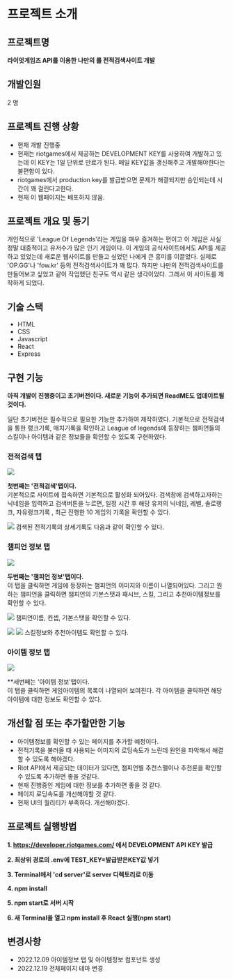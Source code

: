 # 프로젝트 소개

## 프로젝트명
**라이엇게임즈 API를 이용한 나만의 롤 전적검색사이트 개발**

## 개발인원
2 명

## 프로젝트 진행 상황
- 현재 개발 진행중
- 현재는 riotgames에서 제공하는 DEVELOPMENT KEY를 사용하여 개발하고 있는데 이 KEY는 1일 단위로 만료가 된다. 매일 KEY값을 갱신해주고 개발해야한다는 불편함이 있다.
- riotgames에서 production key를 발급받으면 문제가 해결되지만 승인되는데 시간이 꽤 걸린다고한다.
- 현재 이 웹페이지는 배포하지 않음.

## 프로젝트 개요 및 동기
개인적으로 'League Of Legends'라는 게임을 매우 즐겨하는 편이고 이 게임은 사실 정말 대중적이고 유저수가 많은 인기 게임이다. 이 게임의 공식사이트에서도 API를 제공하고 있었는데 새로운 웹사이트를 만들고 싶었던 나에게 큰 흥미를 이끌었다. 실제로 'OP.GG'나 'fow.kr' 등의 전적검색사이트가 꽤 많다. 하지만 나만의 전적검색사이트를 만들어보고 싶었고 같이 작업했던 친구도 역시 같은 생각이었다. 그래서 이 사이트를 제작하게 되었다.

## 기술 스택
- HTML
- CSS
- Javascript
- React
- Express

## 구현 기능
**아직 개발이 진행중이고 초기버전이다. 새로운 기능이 추가되면 ReadME도 업데이트될 것이다.** <br>

일단 초기버전은 필수적으로 필요한 기능만 추가하여 제작하였다. 기본적으로 전적검색을 통한 랭크기록, 매치기록을 확인하고 League of legends에 등장하는 챔피언들의 스킬이나 아이템과 같은 정보들을 확인할 수 있도록 구현하였다.
### 전적검색 탭
<img src="https://user-images.githubusercontent.com/17917009/208411605-1597c00a-c002-4d33-9d00-0f3e6c30cb5d.png" style="text-align : center">

**첫번째는 '전적검색'탭이다.** <br>
기본적으로 사이트에 접속하면 기본적으로 활성화 되어있다. 검색창에 검색하고자하는 닉네임을 입력하고 검색버튼을 누르면, 일정 시간 후 해당 유저의 닉네임, 레벨, 솔로랭크, 자유랭크기록 , 최근 진행한 10 게임의 기록을 확인할 수 있다.  

<img src="https://user-images.githubusercontent.com/17917009/208411810-4f4b8c53-152e-4083-aa37-b3961c0a62f3.png" style="text-align : center">
검색된 전적기록의 상세기록도 다음과 같이 확인할 수 있다.

### 챔피언 정보 탭
<img src="https://user-images.githubusercontent.com/17917009/208411933-c22c85a7-c4c8-49be-acaa-960bd9d23429.png" style="text-align : center">

**두번째는 '챔피언 정보'탭이다.** <br>
이 탭을 클릭하면 게임에 등장하는 챔피언의 이미지와 이름이 나열되어있다. 그리고 원하는 챔피언을 클릭하면 챔피언의 기본스탯과 패시브, 스킬, 그리고 추천아이템정보를 확인할 수 있다.

<img src="https://user-images.githubusercontent.com/17917009/208412052-95acb1c4-0dea-45b0-9a34-353140a957d0.png" style="text-align : center">
챔피언이름, 컨셉, 기본스탯을 확인할 수 있다.

<img src="https://user-images.githubusercontent.com/17917009/208412254-a95db589-936e-471d-ae0c-67ef612e19b0.png"
style="text-align : center">
<img src="https://user-images.githubusercontent.com/17917009/208412283-ae393bf7-0391-4e63-9485-4907e4078a82.png"
style="text-align : center">
스킬정보와 추천아이템도 확인할 수 있다.

### 아이템 정보 탭
<img src="https://user-images.githubusercontent.com/17917009/208412444-72d51999-12d7-4ba5-8927-e3e8a99885eb.png" style="text-align : center">

**세번째는 '아이템 정보'탭이다. <br>
이 탭을 클릭하면 게임아이템의 목록이 나열되어 보여진다. 각 아이템을 클릭하면 해당아이템에 대한 정보도 확인할 수 있다.

## 개선할 점 또는 추가할만한 기능
- 아이템정보를 확인할 수 있는 페이지를 추가할 예정이다.
- 전적기록을 불러올 때 사용되는 이미지의 로딩속도가 느린데 원인을 파악해서 해결할 수 있도록 해야겠다.
- Riot API에서 제공되는 데이터가 있다면, 챔피언별 추천스펠이나 추천룬을 확인할 수 있도록 추가하면 좋을 것같다.
- 현재 진행중인 게임에 대한 정보를 추가하면 좋을 것 같다.
- 페이지 로딩속도를 개선해야할 것 같다.
- 현재 UI의 퀄리티가 부족하다. 개선해야겠다. 

## 프로젝트 실행방법

**1. https://developer.riotgames.com/ 에서 DEVELOPMENT API KEY 발급**

**2. 최상위 경로의 .env에 TEST_KEY=발급받은KEY값 넣기**

**3. Terminal에서 'cd server'로 server 디렉토리로 이동**<br>

**4. npm install**<br>

**5. npm start로 서버 시작**<br>

**6. 새 Terminal을 열고 npm install 후 React 실행(npm start)**<br>


## 변경사항
- 2022.12.09 아이템정보 탭 및 아이템정보 컴포넌트 생성 
- 2022.12.19 전체페이지 테마 변경
